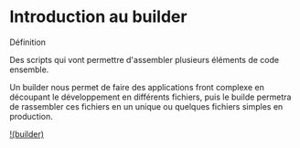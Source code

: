 # Introduction au builder

Définition 

Des scripts qui vont permettre d'assembler plusieurs éléments de code ensemble.

Un builder nous permet de faire des applications front complexe en découpant le développement en différents fichiers, puis le builde permetra de rassembler ces fichiers en un unique ou quelques fichiers simples en production.

[!(builder)](images/builder.png)
